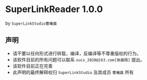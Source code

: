 # SuperLinkReader 1.0.0
by `SuperLinkStudio曹曦晨`

## 声明
* 请不要以任何形式进行转载，编译，反编译等不尊重版权的行为。
* 该软件目前的所有问题可以联系 `xucx_2020@163.com[徐晨翔]` 提出。
* 该软件目前正在完善
* 此声明的最终解释权归 `SuperLinkStudio` 及其成员 `曹曦晨` 所有
